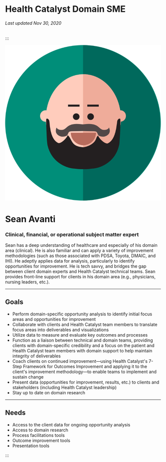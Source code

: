 # Health Catalyst Domain SME

###### Last updated Nov 30, 2020

:::

<div class="persona-header">

![Avatar Image](./assets/avatars/avatar86.svg)

<div>

# Sean Avanti

### Clinical, financial, or operational subject matter expert

Sean has a deep understanding of healthcare and especially of his domain area (clinical). He is also familiar and can apply a variety of improvement methodologies (such as those associated with PDSA, Toyota, DMAIC, and IHI). He adeptly applies data for analysis, particularly to identify opportunities for improvement. He is tech savvy, and bridges the gap between client domain experts and Health Catalyst technical teams. Sean provides front-line support for clients in his domain area (e.g., physicians, nursing leaders, etc.).

</div>

</div>

---

## Goals

-   Perform domain-specific opportunity analysis to identify initial focus areas and opportunities for improvement
-   Collaborate with clients and Health Catalyst team members to translate focus areas into deliverables and visualizations
-   Utilize data to measure and evaluate key outcomes and processes
-   Function as a liaison between technical and domain teams, providing clients with domain-specific credibility and a focus on the patient and Health Catalyst team members with domain support to help maintain integrity of deliverables
-   Coach clients on continued improvement—using Health Catalyst's 7-Step Framework for Outcomes Improvement and applying it to the client's improvement methodology—to enable teams to implement and sustain change
-   Present data (opportunities for improvement, results, etc.) to clients and stakeholders (including Health Catalyst leadership)
-   Stay up to date on domain research

---

## Needs

-   Access to the client data for ongoing opportunity analysis
-   Access to domain research
-   Process facilitations tools
-   Outcome improvement tools
-   Presentation tools

:::
